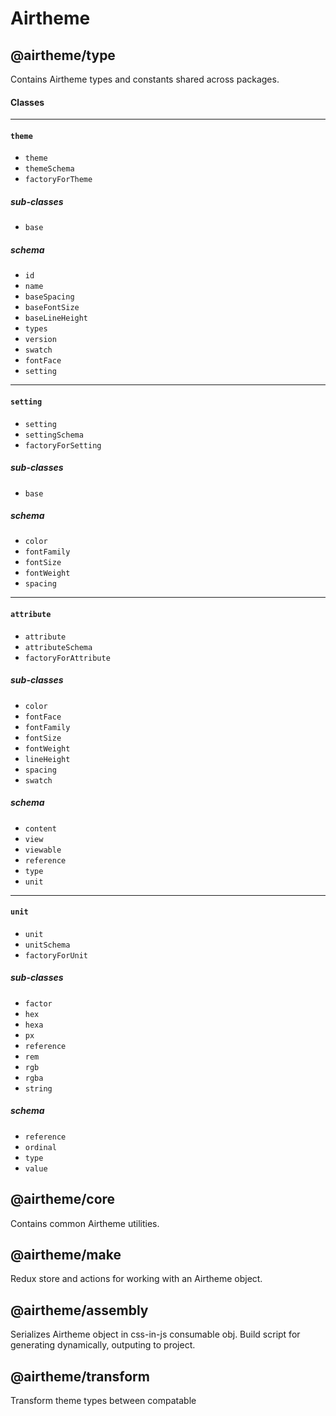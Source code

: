 # Airtheme

## @airtheme/type

Contains Airtheme types and constants shared across packages.

#### Classes

---

#### `theme`

- `theme`
- `themeSchema`
- `factoryForTheme`

##### sub-classes

- `base`

##### schema

- `id`
- `name`
- `baseSpacing`
- `baseFontSize`
- `baseLineHeight`
- `types`
- `version`
- `swatch`
- `fontFace`
- `setting`

---

#### `setting`

- `setting`
- `settingSchema`
- `factoryForSetting`

##### sub-classes

- `base`

##### schema

- `color`
- `fontFamily`
- `fontSize`
- `fontWeight`
- `spacing`

---

#### `attribute`

- `attribute`
- `attributeSchema`
- `factoryForAttribute`

##### sub-classes

- `color`
- `fontFace`
- `fontFamily`
- `fontSize`
- `fontWeight`
- `lineHeight`
- `spacing`
- `swatch`

##### schema

- `content`
- `view`
- `viewable`
- `reference`
- `type`
- `unit`

---

#### `unit`

- `unit`
- `unitSchema`
- `factoryForUnit`

##### sub-classes

- `factor`
- `hex`
- `hexa`
- `px`
- `reference`
- `rem`
- `rgb`
- `rgba`
- `string`

##### schema

- `reference`
- `ordinal`
- `type`
- `value`

## @airtheme/core

Contains common Airtheme utilities.

## @airtheme/make

Redux store and actions for working with an Airtheme object.

## @airtheme/assembly

Serializes Airtheme object in css-in-js consumable obj. Build script for generating dynamically, outputing to project.

## @airtheme/transform

Transform theme types between compatable
